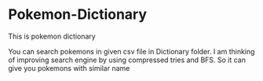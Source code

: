 # Pokemon-Dictionary
This is pokemon dictionary

You can search pokemons in given csv file in Dictionary folder.
I am thinking of improving search engine by using compressed tries and BFS. So it can give you pokemons with similar name 
